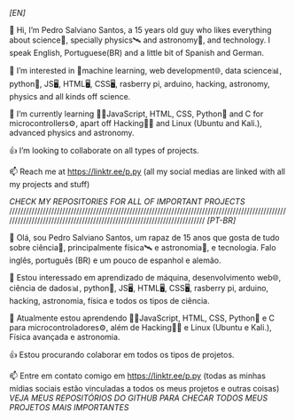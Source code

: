 *[EN]*

👋 Hi, I’m Pedro Salviano Santos, a 15 years old guy who likes everything about science🔬, specially physics🛰 and astronomy🌌, and technology. I speak English, Portuguese(BR) and a little bit of Spanish and German.

👀 I’m interested in 🦾machine learning, web development🌐, data science📊, python🐍, JS🖥️, HTML🖥️, CSS🖥️, rasberry pi, arduino, hacking, astronomy, physics and all kinds off science.

📒 I’m currently learning 👨‍💻JavaScript, HTML, CSS, Python🐍 and C for microcontrollers⚙️, apart off Hacking👨‍💻 and Linux (Ubuntu and Kali.), advanced physics and astronomy. 

👍 I’m looking to collaborate on all types of projects.

📫 Reach me at https://linktr.ee/p.py (all my social medias are linked with all my projects and stuff)

*CHECK MY REPOSITORIES FOR ALL OF IMPORTANT PROJECTS* 
/////////////////////////////////////////////////////////////////////////////////////////////////////////////////////////////////////////////////////////////////////////
*[PT-BR]*

👋 Olá, sou Pedro Salviano Santos, um rapaz de 15 anos que gosta de tudo sobre ciência🔬, principalmente física🛰 e astronomia🌌, e tecnologia. Falo inglês, português (BR) e um pouco de espanhol e alemão.

👀 Estou interessado em   aprendizado de máquina, desenvolvimento web🌐, ciência de dados📊, python🐍, JS🖥️, HTML🖥️, CSS🖥️, rasberry pi, arduino, hacking, astronomia, física e todos os tipos de ciência.

📒 Atualmente estou aprendendo 👨‍💻JavaScript, HTML, CSS, Python🐍 e C para microcontroladores⚙️, além de Hacking👨‍💻 e Linux (Ubuntu e Kali.), Física avançada e astronomia.

👍 Estou procurando colaborar em todos os tipos de projetos.

📫 Entre em contato comigo em https://linktr.ee/p.py (todas as minhas mídias sociais estão vinculadas a todos os meus projetos e outras coisas)
*VEJA MEUS REPOSITÓRIOS DO GITHUB PARA CHECAR TODOS MEUS PROJETOS MAIS IMPORTANTES*
